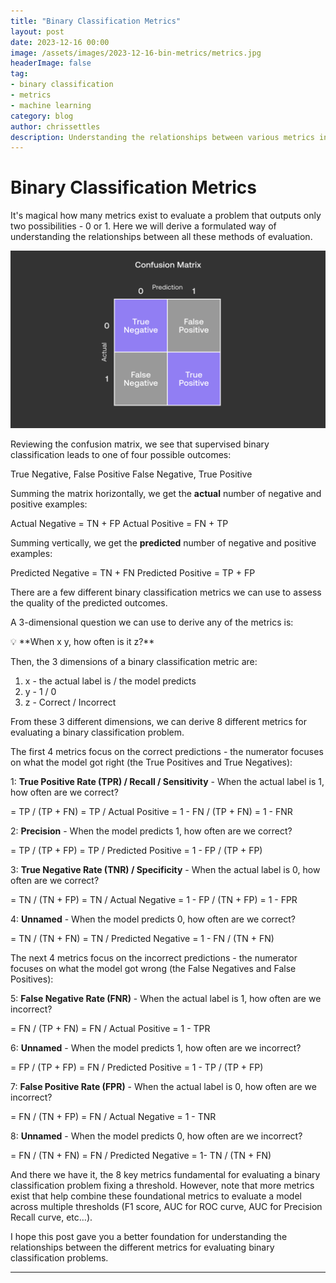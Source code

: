```yaml
---
title: "Binary Classification Metrics"
layout: post
date: 2023-12-16 00:00
image: /assets/images/2023-12-16-bin-metrics/metrics.jpg
headerImage: false
tag:
- binary classification
- metrics
- machine learning
category: blog
author: chrissettles
description: Understanding the relationships between various metrics in binary classification.
---
```


# Binary Classification Metrics

It's magical how many metrics exist to evaluate a problem that outputs only two possibilities - 0 or 1. Here we will derive a formulated way of understanding the relationships between all these methods of evaluation.

![Confusion Matrix](/assets/images/conf_matrix.png)

Reviewing the confusion matrix, we see that supervised binary classification leads to one of four possible outcomes: 

True Negative, False Positive
False Negative, True Positive

Summing the matrix horizontally, we get the **actual** number of negative and positive examples:

Actual Negative = TN + FP
Actual Positive = FN + TP


Summing vertically, we get the **predicted** number of negative and positive examples:

Predicted Negative = TN + FN
Predicted Positive = TP + FP


There are a few different binary classification metrics we can use to assess the quality of the predicted outcomes. 

A 3-dimensional question we can use to derive any of the metrics is:

<aside>
💡 **When x y, how often is it z?**
</aside>

Then, the 3 dimensions of a binary classification metric are:

1. x - the actual label is / the model predicts
2. y - 1 / 0
3. z - Correct / Incorrect

From these 3 different dimensions, we can derive 8 different metrics for evaluating a binary classification problem.

The first 4 metrics focus on the correct predictions - the numerator focuses on what the model got right (the True Positives and True Negatives):

1: **True Positive Rate (TPR) / Recall / Sensitivity** - When the actual label is 1, how often are we correct?

= TP / (TP + FN)
= TP / Actual Positive
= 1 - FN / (TP + FN)
= 1 - FNR


2: **Precision** - When the model predicts 1, how often are we correct?

= TP / (TP + FP)
= TP / Predicted Positive
= 1 - FP / (TP + FP)


3: **True Negative Rate (TNR) / Specificity** - When the actual label is 0, how often are we correct?

= TN / (TN + FP)
= TN / Actual Negative
= 1 - FP / (TN + FP)
= 1 - FPR


4: **Unnamed** - When the model predicts 0, how often are we correct?

= TN / (TN + FN)
= TN / Predicted Negative
= 1 - FN / (TN + FN)


The next 4 metrics focus on the incorrect predictions - the numerator focuses on what the model got wrong (the False Negatives and False Positives):

5: **False Negative Rate (FNR)** - When the actual label is 1, how often are we incorrect?

= FN / (TP + FN)
= FN / Actual Positive
= 1 - TPR


6: **Unnamed** - When the model predicts 1, how often are we incorrect?

= FP / (TP + FP)
= FN / Predicted Positive
= 1 - TP / (TP + FP)


7: **False Positive Rate (FPR)** - When the actual label is 0, how often are we incorrect?

= FN / (TN + FP)
= FN / Actual Negative
= 1 - TNR


8: **Unnamed** - When the model predicts 0, how often are we incorrect?

= FN / (TN + FN)
= FN / Predicted Negative
= 1- TN / (TN + FN)


And there we have it, the 8 key metrics fundamental for evaluating a binary classification problem fixing a threshold. However, note that more metrics exist that help combine these foundational metrics to evaluate a model across multiple thresholds (F1 score, AUC for ROC curve, AUC for Precision Recall curve, etc…).

I hope this post gave you a better foundation for understanding the relationships between the different metrics for evaluating binary classification problems.

---

